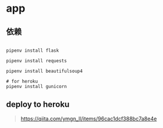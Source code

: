 # app

## 依赖

```

pipenv install flask

pipenv install requests

pipenv install beautifulsoup4

# for heroku
pipenv install gunicorn

```

## deploy to heroku

> https://qiita.com/ymgn_ll/items/96cac1dcf388bc7a8e4e